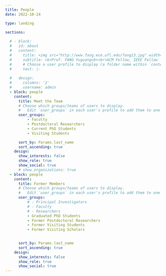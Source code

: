 ```yaml
---
title: People
date: 2022-10-24

type: landing

sections:
  
  # - block: 
  #   id: about
  #   content: 
  #     title: <img src="http://www.fang.ece.ufl.edu/fang13.jpg" width="60%"> 
  #     subtitle: <b>Prof. FANG Yuguang<b><br>ACM Fellow, IEEE Fellow
  #     # Choose a user profile to display (a folder name within `content/authors/`)
  #     text: |-
        
  #   design:
  #     columns: '2'
  #     username: admin
  - block: people
    content:
      title: Meet the Team
      # Choose which groups/teams of users to display.
      #   Edit `user_groups` in each user's profile to add them to one or more of these groups.
      user_groups:
          - Faculty
          - Postdoctoral Researchers
          - Current PhD Students
          - Visiting Students

      sort_by: Params.last_name
      sort_ascending: true
    design:
      show_interests: false
      show_role: true
      show_social: true
      # show_organizations: true
  - block: people
    content:
      title: Former Members
      # Choose which groups/teams of users to display.
      #   Edit `user_groups` in each user's profile to add them to one or more of these groups.
      user_groups:
          # - Principal Investigators
          # - Faculty
          # - Researchers
          - Graduated PhD Students
          - Former Postdoctoral Researchers
          - Former Visiting Students
          - Former Visiting Scholars
        

      sort_by: Params.last_name
      sort_ascending: true
    design:
      show_interests: false
      show_role: true
      show_social: true
---
```

